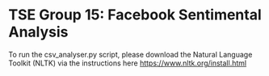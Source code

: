 # TSE Group 15: Facebook Sentimental Analysis

To run the csv_analyser.py script, please download the Natural Language Toolkit (NLTK) via the instructions here https://www.nltk.org/install.html
